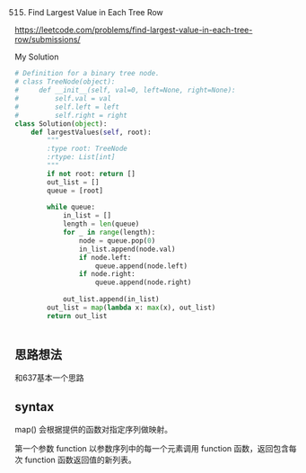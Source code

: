 ## 
515. Find Largest Value in Each Tree Row
 
https://leetcode.com/problems/find-largest-value-in-each-tree-row/submissions/

My Solution

```python
# Definition for a binary tree node.
# class TreeNode(object):
#     def __init__(self, val=0, left=None, right=None):
#         self.val = val
#         self.left = left
#         self.right = right
class Solution(object):
    def largestValues(self, root):
        """
        :type root: TreeNode
        :rtype: List[int]
        """
        if not root: return []
        out_list = []
        queue = [root]
        
        while queue:
            in_list = []
            length = len(queue)
            for _ in range(length):
                node = queue.pop(0)
                in_list.append(node.val)
                if node.left:
                    queue.append(node.left)
                if node.right:
                    queue.append(node.right)
        
            out_list.append(in_list)
        out_list = map(lambda x: max(x), out_list)
        return out_list
        
```

## 思路想法
和637基本一个思路

## syntax
map() 会根据提供的函数对指定序列做映射。

第一个参数 function 以参数序列中的每一个元素调用 function 函数，返回包含每次 function 函数返回值的新列表。

